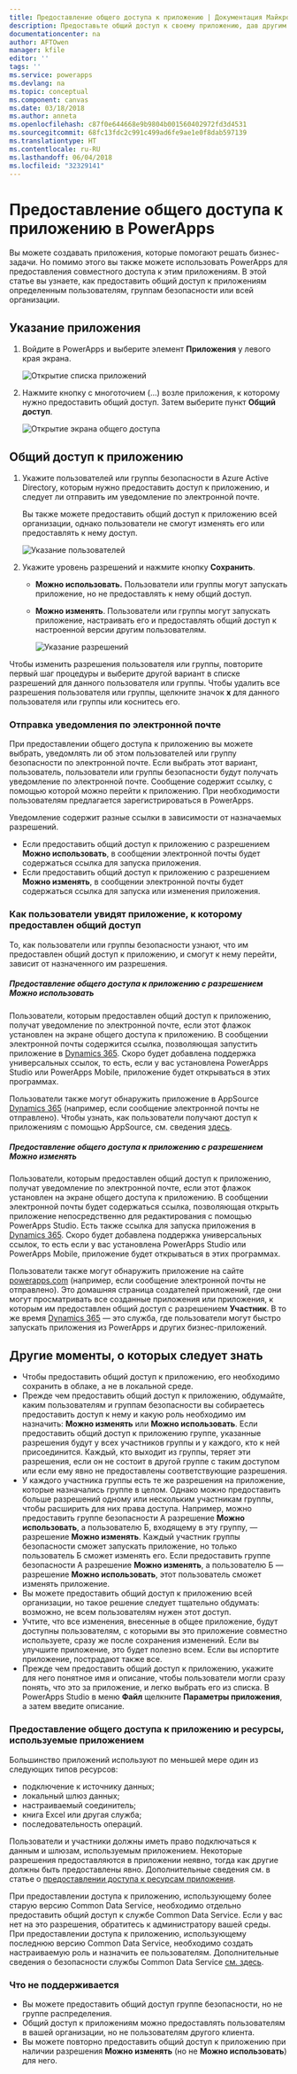 ```yaml
---
title: Предоставление общего доступа к приложению | Документация Майкрософт
description: Предоставьте общий доступ к своему приложению, дав другим пользователям разрешение запускать его или изменять.
documentationcenter: na
author: AFTOwen
manager: kfile
editor: ''
tags: ''
ms.service: powerapps
ms.devlang: na
ms.topic: conceptual
ms.component: canvas
ms.date: 03/18/2018
ms.author: anneta
ms.openlocfilehash: c87f0e644668e9b9804b001560402972fd3d4531
ms.sourcegitcommit: 68fc13fdc2c991c499ad6fe9ae1e0f8dab597139
ms.translationtype: HT
ms.contentlocale: ru-RU
ms.lasthandoff: 06/04/2018
ms.locfileid: "32329141"
---
```

# <a name="share-an-app-in-powerapps"></a>Предоставление общего доступа к приложению в PowerApps
Вы можете создавать приложения, которые помогают решать бизнес-задачи. Но помимо этого вы также можете использовать PowerApps для предоставления совместного доступа к этим приложениям. В этой статье вы узнаете, как предоставить общий доступ к приложениям определенным пользователям, группам безопасности или всей организации.

## <a name="specify-an-app"></a>Указание приложения
1. Войдите в PowerApps и выберите элемент **Приложения** у левого края экрана.

    ![Открытие списка приложений](./media/share-app/file-apps.png)

1. Нажмите кнопку с многоточием (...) возле приложения, к которому нужно предоставить общий доступ. Затем выберите пункт **Общий доступ**.

    ![Открытие экрана общего доступа](./media/share-app/ellipsis-share.png)

## <a name="share-an-app"></a>Общий доступ к приложению
1. Укажите пользователей или группы безопасности в Azure Active Directory, которым нужно предоставить доступ к приложению, и следует ли отправить им уведомление по электронной почте.

    Вы также можете предоставить общий доступ к приложению всей организации, однако пользователи не смогут изменять его или предоставлять к нему доступ.

    ![Указание пользователей](./media/share-app/share-list.png)

1. Укажите уровень разрешений и нажмите кнопку **Сохранить**.

    * **Можно использовать.** Пользователи или группы могут запускать приложение, но не предоставлять к нему общий доступ.
    * **Можно изменять**. Пользователи или группы могут запускать приложение, настраивать его и предоставлять общий доступ к настроенной версии другим пользователям.

        ![Указание разрешений](./media/share-app/edit-use.png)

Чтобы изменить разрешения пользователя или группы, повторите первый шаг процедуры и выберите другой вариант в списке разрешений для данного пользователя или группы. Чтобы удалить все разрешения пользователя или группы, щелкните значок **x** для данного пользователя или группы или коснитесь его.

### <a name="send-email-notification"></a>Отправка уведомления по электронной почте
При предоставлении общего доступа к приложению вы можете выбрать, уведомлять ли об этом пользователей или группу безопасности по электронной почте. Если выбрать этот вариант, пользователь, пользователи или группы безопасности будут получать уведомление по электронной почте. Сообщение содержит ссылку, с помощью которой можно перейти к приложению. При необходимости пользователям предлагается зарегистрироваться в PowerApps.

Уведомление содержит разные ссылки в зависимости от назначаемых разрешений.

- Если предоставить общий доступ к приложению с разрешением **Можно использовать**, в сообщении электронной почты будет содержаться ссылка для запуска приложения.
- Если предоставить общий доступ к приложению с разрешением **Можно изменять**, в сообщении электронной почты будет содержаться ссылка для запуска или изменения приложения.

### <a name="how-do-my-users-see-the-app-i-shared"></a>Как пользователи увидят приложение, к которому предоставлен общий доступ
То, как пользователи или группы безопасности узнают, что им предоставлен общий доступ к приложению, и смогут к нему перейти, зависит от назначенного им разрешения.

##### <a name="if-you-shared-an-app-with-can-use-permission"></a>Предоставление общего доступа к приложению с разрешением *Можно использовать*
Пользователи, которым предоставлен общий доступ к приложению, получат уведомление по электронной почте, если этот флажок установлен на экране общего доступа к приложению. В сообщении электронной почты содержится ссылка, позволяющая запустить приложение в [Dynamics 365](http://home.dynamics.com). Скоро будет добавлена поддержка универсальных ссылок, то есть, если у вас установлена PowerApps Studio или PowerApps Mobile, приложение будет открываться в этих программах.

Пользователи также могут обнаружить приложение в AppSource [Dynamics 365](http://home.dynamics.com) (например, если сообщение электронной почты не отправлено). Чтобы узнать, как пользователи получают доступ к приложениям с помощью AppSource, см. сведения [здесь](../../user/app-source.md).

##### <a name="if-you-shared-an-app-with-can-edit-permission"></a>Предоставление общего доступа к приложению с разрешением *Можно изменять*
Пользователи, которым предоставлен общий доступ к приложению, получат уведомление по электронной почте, если этот флажок установлен на экране общего доступа к приложению. В сообщении электронной почты будет содержаться ссылка, позволяющая открыть приложение непосредственно для редактирования с помощью PowerApps Studio. Есть также ссылка для запуска приложения в [Dynamics 365](http://home.dynamics.com). Скоро будет добавлена поддержка универсальных ссылок, то есть если у вас установлена PowerApps Studio или PowerApps Mobile, приложение будет открываться в этих программах.

Пользователи также могут обнаружить приложение на сайте [powerapps.com](http://web.powerapps.com) (например, если сообщение электронной почты не отправлено). Это домашняя страница создателей приложений, где они могут просматривать все созданные приложения или приложения, к которым им предоставлен общий доступ с разрешением **Участник**. В то же время [Dynamics 365](http://home.dynamics.com) — это служба, где пользователи могут быстро запускать приложения из PowerApps и других бизнес-приложений.

## <a name="other-things-to-know"></a>Другие моменты, о которых следует знать
* Чтобы предоставить общий доступ к приложению, его необходимо сохранить в облаке, а не в локальной среде.
* Прежде чем предоставить общий доступ к приложению, обдумайте, каким пользователям и группам безопасности вы собираетесь предоставить доступ к нему и какую роль необходимо им назначить: **Можно изменять** или **Можно использовать**. Если предоставить общий доступ к приложению группе, указанные разрешения будут у всех участников группы и у каждого, кто к ней присоединится. Каждый, кто выходит из группы, теряет эти разрешения, если он не состоит в другой группе с таким доступом или если ему явно не предоставлены соответствующие разрешения.
* У каждого участника группы есть те же разрешения на приложение, которые назначались группе в целом. Однако можно предоставить больше разрешений одному или нескольким участникам группы, чтобы расширить для них права доступа. Например, можно предоставить группе безопасности А разрешение **Можно использовать**, а пользователю Б, входящему в эту группу, — разрешение **Можно изменять**. Каждый участник группы безопасности сможет запускать приложение, но только пользователь Б сможет изменять его. Если предоставить группе безопасности А разрешение **Можно изменять**, а пользователю Б — разрешение **Можно использовать**, этот пользователь сможет изменять приложение.
* Вы можете предоставить общий доступ к приложению всей организации, но такое решение следует тщательно обдумать: возможно, не всем пользователям нужен этот доступ.
* Учтите, что все изменения, внесенные в общее приложение, будут доступны пользователям, с которыми вы это приложение совместно используете, сразу же после сохранения изменений. Если вы улучшите приложение, это будет полезно всем. Если вы испортите приложение, пострадают также все.
* Прежде чем предоставить общий доступ к приложению, укажите для него понятное имя и описание, чтобы пользователи могли сразу понять, что это за приложение, и легко выбрать его из списка. В PowerApps Studio в меню **Файл** щелкните **Параметры приложения**, а затем введите описание.

### <a name="app-sharing-and-the-resources-the-app-uses"></a>Предоставление общего доступа к приложению и ресурсы, используемые приложением
Большинство приложений используют по меньшей мере один из следующих типов ресурсов:

* подключение к источнику данных;
* локальный шлюз данных;
* настраиваемый соединитель;
* книга Excel или другая служба;
* последовательность операций.

Пользователи и участники должны иметь право подключаться к данным и шлюзам, используемым приложением. Некоторые разрешения предоставляются в приложении неявно, тогда как другие должны быть предоставлены явно. Дополнительные сведения см. в статье о [предоставлении доступа к ресурсам приложения](share-app-resources.md).

При предоставлении доступа к приложению, использующему более старую версию Common Data Service, необходимо отдельно предоставить общий доступ к службе Common Data Service. Если у вас нет на это разрешения, обратитесь к администратору вашей среды. При предоставлении доступа к приложению, использующему последнюю версию Common Data Service, необходимо создать настраиваемую роль и назначить ее пользователям. Дополнительные сведения о безопасности службы Common Data Service [см. здесь](../../administrator/database-security.md).

### <a name="what-isnt-supported"></a>Что не поддерживается
* Вы можете предоставить общий доступ группе безопасности, но не группе распределения.
* Общий доступ к приложениям можно предоставлять пользователям в вашей организации, но не пользователям другого клиента.
* Вы можете повторно предоставить общий доступ к приложению при наличии разрешения **Можно изменять** (но не **Можно использовать**) для него.
